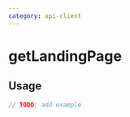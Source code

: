 ```yaml
---
category: api-client
---
```


# getLandingPage

<!-- PLACEHOLDER_DESCRIPTION -->

## Usage

```ts
// TODO: add example
```
